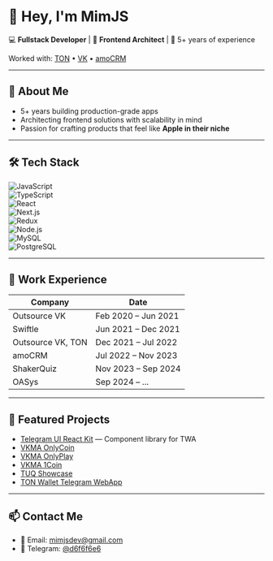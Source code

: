 # 👋 Hey, I'm MimJS  

💻 **Fullstack Developer** | 🚀 **Frontend Architect** | 🎯 5+ years of experience  

Worked with: [TON](https://ton.org) • [VK](https://vk.ru) • [amoCRM](https://amocrm.ru)  

---

## 🧩 About Me  
- 5+ years building production-grade apps  
- Architecting frontend solutions with scalability in mind  
- Passion for crafting products that feel like **Apple in their niche**  

---

## 🛠 Tech Stack  

![JavaScript](https://img.shields.io/badge/-JavaScript-F7DF1E?logo=javascript&logoColor=000)  
![TypeScript](https://img.shields.io/badge/-TypeScript-3178C6?logo=typescript&logoColor=fff)  
![React](https://img.shields.io/badge/-React-61DAFB?logo=react&logoColor=000)  
![Next.js](https://img.shields.io/badge/-Next.js-000?logo=next.js)  
![Redux](https://img.shields.io/badge/-Redux-764ABC?logo=redux&logoColor=fff)  
![Node.js](https://img.shields.io/badge/-Node.js-339933?logo=node.js&logoColor=fff)  
![MySQL](https://img.shields.io/badge/-MySQL-4479A1?logo=mysql&logoColor=fff)  
![PostgreSQL](https://img.shields.io/badge/-PostgreSQL-336791?logo=postgresql&logoColor=fff)  

---

## 📂 Work Experience  

| Company      | Date                      |
|--------------|---------------------------|
| Outsource VK    | Feb 2020 – Jun 2021       |
| Swiftle      | Jun 2021 – Dec 2021       |
| Outsource VK, TON   | Dec 2021 – Jul 2022       |
| amoCRM       | Jul 2022 – Nov 2023       |
| ShakerQuiz   | Nov 2023 – Sep 2024       |
| OASys        | Sep 2024 – ...            |

---

## 🌟 Featured Projects  

- [Telegram UI React Kit](https://github.com/astralyxdev/twa-ui) — Component library for TWA  
- [VKMA OnlyCoin](https://github.com/MimJS/onlyCoin)  
- [VKMA OnlyPlay](https://github.com/MimJS/onlyPlay)  
- [VKMA 1Coin](https://github.com/MimJS/1coin-front-ishod)  
- [TUQ Showcase](https://tuq.im/tuq)  
- [TON Wallet Telegram WebApp](https://xJetSwapBot.t.me)  

---

## 📫 Contact Me  

- 📧 Email: [mimjsdev@gmail.com](mailto:mimjsdev@gmail.com)  
- 💬 Telegram: [@d6f6f6e6](https://t.me/d6f6f6e6)  

